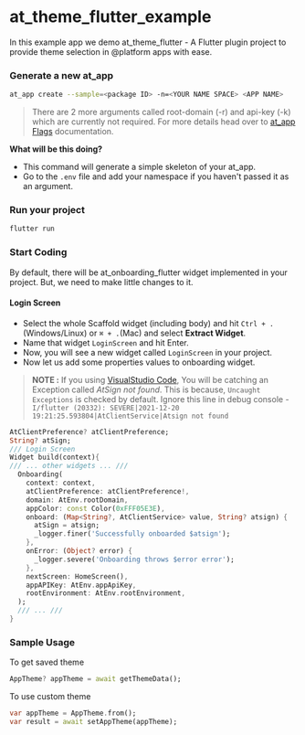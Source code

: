 # at_theme_flutter_example

In this example app we demo at_theme_flutter - A Flutter plugin project to provide theme selection in @‎platform apps with ease.

### Generate a new at_app

  ```bash
  at_app create --sample=<package ID> -n=<YOUR NAME SPACE> <APP NAME>
  ```

  > There are 2 more arguments called root-domain (-r) and api-key (-k) which are currently not required. For more details head over to [at_app Flags](https://pub.dev/packages/at_app#executable) documentation.

**What will be this doing?**
  - This command will generate a simple skeleton of your at_app.
  - Go to the `.env` file and add your namespace if you haven't passed it as an argument.


### Run your project

  ```bash
  flutter run
  ```


### Start Coding

  By default, there will be at_onboarding_flutter widget implemented in your project. But, we need to make little changes to it.

#### Login Screen

  - Select the whole Scaffold widget (including body) and hit `Ctrl + .`(Windows/Linux) or `⌘ + .`(Mac) and select **Extract Widget**.
  - Name that widget `LoginScreen` and hit Enter.
  - Now, you will see a new widget called `LoginScreen` in your project.
  - Now let us add some properties values to onboarding widget.

  > **NOTE :** If you using [VisualStudio Code](https://code.visualstudio.com/), You will be catching an Exception called *AtSign not found*. This is because, `Uncaught Exceptions` is checked by default.
  > Ignore this line in debug console - `I/flutter (20332): SEVERE|2021-12-20 19:21:25.593804|AtClientService|Atsign not found`

  ```dart
  AtClientPreference? atClientPreference;
  String? atSign;
  /// Login Screen
  Widget build(context){
  /// ... other widgets ... ///
    Onboarding(
      context: context,
      atClientPreference: atClientPreference!,
      domain: AtEnv.rootDomain,
      appColor: const Color(0xFFF05E3E),
      onboard: (Map<String?, AtClientService> value, String? atsign) {
        atSign = atsign;
        _logger.finer('Successfully onboarded $atsign');
      },
      onError: (Object? error) {
        _logger.severe('Onboarding throws $error error');
      },
      nextScreen: HomeScreen(),
      appAPIKey: AtEnv.appApiKey,
      rootEnvironment: AtEnv.rootEnvironment,
    );
    /// ... ///
  }
  ```

### Sample Usage

To get saved theme
```dart
AppTheme? appTheme = await getThemeData();
```

To use custom theme
```dart
var appTheme = AppTheme.from();
var result = await setAppTheme(appTheme);